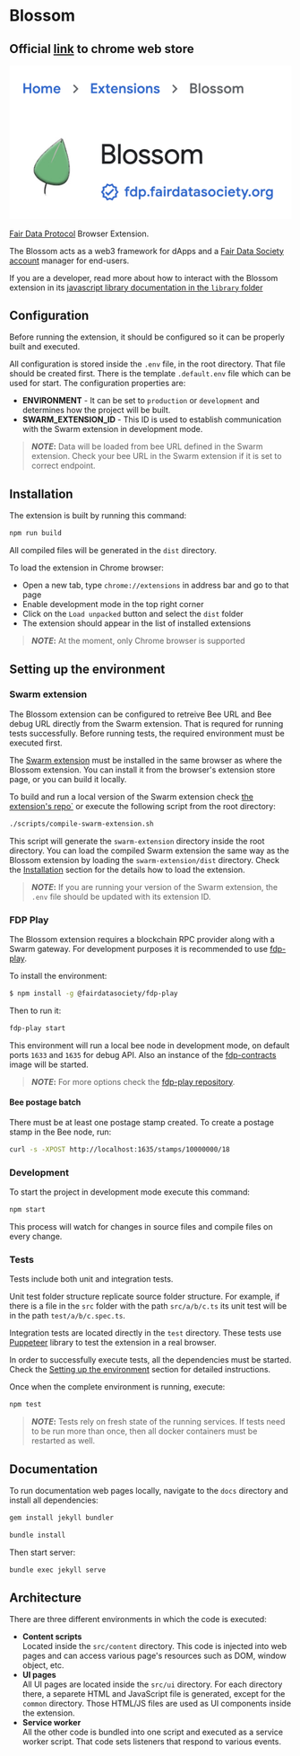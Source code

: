 # Blossom

## Official [link](https://chrome.google.com/webstore/detail/blossom/caedjloenbhibmaeffockkiallpngmmd) to chrome web store

![](./assets/webstore.png)

[Fair Data Protocol](https://fairdataprotocol.bzz.link/) Browser Extension.

The Blossom acts as a web3 framework for dApps and a [Fair Data Society account](https://github.com/fairDataSociety/FIPs/blob/master/text/0013-iaas.md) manager for end-users.

If you are a developer, read more about how to interact with the Blossom extension in its [javascript library documentation in the `library` folder](library/README.md)

## Configuration

Before running the extension, it should be configured so it can be properly built and executed.

All configuration is stored inside the `.env` file, in the root directory. That file should be created first. There is the template `.default.env` file which can be used for start. The configuration properties are:

- **ENVIRONMENT** - It can be set to `production` or `development` and determines how the project will be built.
- **SWARM_EXTENSION_ID** - This ID is used to establish communication with the Swarm extension in development mode.

> **_NOTE_:** Data will be loaded from bee URL defined in the Swarm extension. Check your bee URL in the Swarm extension if it is set to correct endpoint.

## Installation

The extension is built by running this command:

```sh
npm run build
```

All compiled files will be generated in the `dist` directory.

To load the extension in Chrome browser:

- Open a new tab, type `chrome://extensions` in address bar and go to that page
- Enable development mode in the top right corner
- Click on the `Load unpacked` button and select the `dist` folder
- The extension should appear in the list of installed extensions

> **_NOTE_:** At the moment, only Chrome browser is supported

## Setting up the environment

### Swarm extension

The Blossom extension can be configured to retreive Bee URL and Bee debug URL directly from the Swarm extension. That is requred for running tests successfully. Before running tests, the required environment must be executed first.

The [Swarm extension](https://chrome.google.com/webstore/detail/ethereum-swarm-extension/afpgelfcknfbbfnipnomfdbbnbbemnia) must be installed in the same browser as where the Blossom extension. You can install it from the browser's extension store page, or you can build it locally.

To build and run a local version of the Swarm extension check [the extension's repo`](https://github.com/ethersphere/swarm-extension) or execute the following script from the root directory:

```bash
./scripts/compile-swarm-extension.sh
```

This script will generate the `swarm-extension` directory inside the root directory. You can load the compiled Swarm extension the same way as the Blossom extension by loading the `swarm-extension/dist` directory. Check the [Installation](#installation) section for the details how to load the extension.

> **_NOTE_:** If you are running your version of the Swarm extension, the `.env` file should be updated with its extension ID.

### FDP Play

The Blossom extension requires a blockchain RPC provider along with a Swarm gateway. For development purposes it is recommended to use [fdp-play](https://github.com/fairDataSociety/fdp-play).

To install the environment:

```bash
$ npm install -g @fairdatasociety/fdp-play
```

Then to run it:

```bash
fdp-play start
```

This environment will run a local bee node in development mode, on default ports `1633` and `1635` for debug API. Also an instance of the [fdp-contracts](https://github.com/fairDataSociety/fdp-contracts) image will be started.

> **_NOTE_:** For more options check the [fdp-play repository](https://github.com/fairDataSociety/fdp-play).

#### Bee postage batch

There must be at least one postage stamp created. To create a postage stamp in the Bee node, run:

```bash
curl -s -XPOST http://localhost:1635/stamps/10000000/18
```

### Development

To start the project in development mode execute this command:

```sh
npm start
```

This process will watch for changes in source files and compile files on every change.

### Tests

Tests include both unit and integration tests.

Unit test folder structure replicate source folder structure. For example, if there is a file in the `src` folder with the path `src/a/b/c.ts` its unit test will be in the path `test/a/b/c.spec.ts`.

Integration tests are located directly in the `test` directory. These tests use [Puppeteer](https://github.com/puppeteer/puppeteer) library to test the extension in a real browser.

In order to successfully execute tests, all the dependencies must be started. Check the [Setting up the environment](#setting-up-the-environment) section for detailed instructions.

Once when the complete environment is running, execute:

```sh
npm test
```

> **_NOTE_:** Tests rely on fresh state of the running services. If tests need to be run more than once, then all docker containers must be restarted as well.

## Documentation

To run documentation web pages locally, navigate to the `docs` directory and install all dependencies:

```bash
gem install jekyll bundler
```

```bash
bundle install
```

Then start server:

```bash
bundle exec jekyll serve
```

## Architecture

There are three different environments in which the code is executed:

- **Content scripts** \
  Located inside the `src/content` directory. This code is injected into web pages and can access various page's resources such as DOM, window object, etc.
- **UI pages** \
  All UI pages are located inside the `src/ui` directory. For each directory there, a separete HTML and JavaScript file is generated, except for the `common` directory. Those HTML/JS files are used as UI components inside the extension.
- **Service worker** \
  All the other code is bundled into one script and executed as a service worker script. That code sets listeners that respond to various events.
